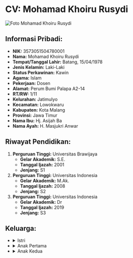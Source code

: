 # CV: Mohamad Khoiru Rusydi

![Foto Mohamad Khoiru Rusydi](link_ke_foto_mohamad_khoiru_rusydi)

## Informasi Pribadi:
- **NIK:** 3573051504780001
- **Nama:** Mohamad Khoiru Rusydi
- **Tempat/Tanggal Lahir:** Batang, 15/04/1978
- **Jenis Kelamin:** Laki-Laki
- **Status Perkawinan:** Kawin
- **Agama:** Islam
- **Pekerjaan:** Dosen
- **Alamat:** Perum Bumi Palapa A2-14
- **RT/RW:** 1/11
- **Kelurahan:** Jatimulyo
- **Kecamatan:** Lowokwaru
- **Kabupaten:** Kota Malang
- **Provinsi:** Jawa Timur
- **Nama Ibu:** Hj. Asijah Ba
- **Nama Ayah:** H. Masjukri Anwar

## Riwayat Pendidikan:
1. **Perguruan Tinggi:** Universitas Brawijaya
   - **Gelar Akademik:** S.E.
   - **Tanggal Ijazah:** 2001
   - **Jenjang:** S1
2. **Perguruan Tinggi:** Universitas Indonesia
   - **Gelar Akademik:** M.Ak.
   - **Tanggal Ijazah:** 2008
   - **Jenjang:** S2
3. **Perguruan Tinggi:** Universitas Indonesia
   - **Gelar Akademik:** Dr
   - **Tanggal Ijazah:** 2019
   - **Jenjang:** S3

## Keluarga:
- <details>
  <summary>Istri</summary>
  
  ### CV: Ita Mardiana

  ![Foto Ita Mardiana](link_ke_foto_ita_mardiana)

  #### Informasi Pribadi:
  - **NIK:** 3573055204780003
  - **Nama:** Ita Mardiana
  - **Tempat/Tanggal Lahir:** Pekalongan, 12/04/1978
  - **Jenis Kelamin:** Perempuan
  - **Status Perkawinan:** Kawin
  - **Pekerjaan:** Pegawai Negeri Sipil (PNS)
  - **Hubungan Keluarga:** Istri
  
  </details>

- <details>
  <summary>Anak Pertama</summary>

  ### CV: Mohammad Haidar Firdaus

  ![Foto Mohammad Haidar Firdaus](link_ke_foto_mohammad_haidar_firdaus)

  #### Informasi Pribadi:
  - **NIK:** 3573052105080004
  - **Nama:** Mohammad Haidar Firdaus
  - **Tempat/Tanggal Lahir:** Pekalongan, 21/05/2008
  - **Jenis Kelamin:** Laki-Laki
  - **Status Perkawinan:** Belum Kawin
  - **Pekerjaan:** Pelajar/Mahasiswa
  - **Hubungan Keluarga:** Anak

  </details>

- <details>
  <summary>Anak Kedua</summary>

  ### CV: Fakhira Nada Zalfa

  ![Foto Fakhira Nada Zalfa](link_ke_foto_fakhira_nada_zalfa)

  #### Informasi Pribadi:
  - **NIK:** 3573055110140001
  - **Nama:** Fakhira Nada Zalfa
  - **Tempat/Tanggal Lahir:** Malang, 11/10/2014
  - **Jenis Kelamin:** Perempuan
  - **Status Perkawinan:** Belum Kawin
  - **Pekerjaan:** Belum/Tidak Bekerja
  - **Hubungan Keluarga:** Anak

  </details>
